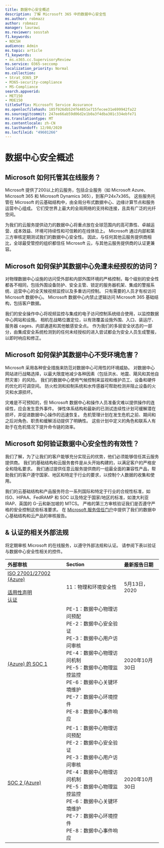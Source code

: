 ```yaml
---
title: 数据中心安全概述
description: 了解 Microsoft 365 中的数据中心安全性
ms.author: robmazz
author: robmazz
manager: laurawi
ms.reviewer: sosstah
f1.keywords:
- NOCSH
audience: Admin
ms.topic: article
f1_keywords:
- ms.o365.cc.SupervisoryReview
ms.service: O365-seccomp
localization_priority: Normal
ms.collection:
- Strat_O365_IP
- M365-security-compliance
- MS-Compliance
search.appverid:
- MET150
- MOE150
titleSuffix: Microsoft Service Assurance
ms.openlocfilehash: 185f926db524f64851e715fecee31e699942fa22
ms.sourcegitcommit: 247ee66ab59d06d2e1b0a3f4dba301c334ebfe71
ms.translationtype: MT
ms.contentlocale: zh-CN
ms.lasthandoff: 12/08/2020
ms.locfileid: "49601266"
---
```

# <a name="datacenter-security-overview"></a>数据中心安全概述

## <a name="how-does-microsoft-host-its-online-services"></a>Microsoft 如何托管其在线服务？

Microsoft 提供了200以上的云服务，包括企业服务（如 Microsoft Azure、Microsoft 365 和 Microsoft Dynamics 365），到客户24x7x365。 这些服务托管在 Microsoft 的云基础结构中，由全局分布式数据中心、边缘计算节点和服务运营中心组成。 它们受世界上最大的全局网络的支持和连接，且具有广泛的光纤空间。

为我们的云服务提供动力的数据中心将重点放在全球范围内的高可靠性、卓越运营、成本效益、环境可持续性和可信赖的在线体验上。 Microsoft 通过内部和第三方审核定期测试我们的数据中心安全性。 因此，与任何其他云服务提供商相比，全球最受管控的组织都信任 Microsoft 云，与其他云服务提供商的认证更兼容。

## <a name="how-does-microsoft-protect-its-datacenters-from-unauthorized-access"></a>Microsoft 如何保护其数据中心免遭未经授权的访问？

对物理数据中心设施的访问受外部和内部外围环境的严格控制，每个级别的安全性都各不相同，包括外围设备防护、安全主管、锁定的服务器机架、集成的警报系统、运营中心的全天候视频监控以及多重访问控制。 只有需要的人员才有权访问 Microsoft 数据中心。 Microsoft 数据中心内禁止逻辑访问 Microsoft 365 基础结构，包括客户数据。

我们的安全操作中心将视频监控与集成的电子访问控制系统结合使用，以监控数据中心网站和设施。 相机在战略位置定位，以有效覆盖设施外围、入口、装运厅、服务器 cages、内部通道和其他敏感安全点。 作为我们的多层安全状态的一部分，由集成安全系统检测到的任何未经授权的进入尝试都会为安全人员生成警报，以即时响应和修正。

## <a name="how-does-microsoft-protect-its-datacenters-from-environmental-hazards"></a>Microsoft 如何保护其数据中心不受环境危害？

Microsoft 采用各种安全措施来防范对数据中心可用性的环境威胁。 对数据中心网站进行战略选择，以最大限度地减少各种因素（包括洪水、地震、飓风和其他自然灾害）的风险。 我们的数据中心使用气候控制来监视和维护员工、设备和硬件的优化的可调空间。 防火检测和抑制系统和水传感器可帮助检测并阻止设备的火灾和水源损坏。

灾难是不可预知的，但 Microsoft 数据中心和操作人员准备灾难以提供操作的连续性，应会发生意外事件。 弹性体系结构和最新的已测试连续性计划可缓解潜在损坏，并促进数据中心操作的迅速恢复。 危机管理计划在发生危机之前、期间和之后对角色、职责和缓解活动提供了明确性。 这些计划中定义的角色和联系人有助于在危机情况下提升命令链的效率。

## <a name="how-does-microsoft-verify-the-effectiveness-of-datacenter-security"></a>Microsoft 如何验证数据中心安全性的有效性？

我们了解，为了让我们的客户能够充分实现云的优势，他们必须能够信任其云服务提供商。 我们的基础结构和云服务套件是从头开始构建的，以满足客户的严格安全和隐私要求。 我们通过提供任意云服务提供商的一组最全面的兼容性产品，帮助我们的客户遵守国家、地区和特定于行业的要求，以控制个人数据的收集和使用。

我们的云基础结构和产品服务符合一系列国际和特定于行业的合规性标准，如 ISO、HIPAA、FedRAMP 和 SOC 以及特定于国家/地区的标准，如澳大利亚 IRAP、英国的 G-云和新加坡的 MTCS。 严格的第三方审核验证我们是否遵守严格的安全控制这些标准要求。 在 [Microsoft 服务信任门户](https://servicetrust.microsoft.com/)中提供了我们的数据中心基础结构和云产品的审核报告。

## <a name="related-external-regulations--certifications"></a>& 认证的相关外部法规

将定期审核 Microsoft 的在线服务，以遵守外部法规和认证。 请参阅下表以验证与数据中心安全性相关的控件。

| **外部审核** | **Section** | **最新报告日期** |
|:--------------------|:------------|:-----------------------|  
| [ISO 27001/27002 (Azure) ](https://servicetrust.microsoft.com/ViewPage/MSComplianceGuideV3?command=Download&downloadType=Document&downloadId=3383676c-b365-4288-a3c0-086ed8d737e3&tab=7027ead0-3d6b-11e9-b9e1-290b1eb4cdeb&docTab=7027ead0-3d6b-11e9-b9e1-290b1eb4cdeb_ISO_Reports) <br><br> [适用性声明](https://servicetrust.microsoft.com/ViewPage/MSComplianceGuideV3?command=Download&downloadType=Document&downloadId=00af6c3e-7f3e-4e0d-8b0e-79f45ef2cef1&tab=7027ead0-3d6b-11e9-b9e1-290b1eb4cdeb&docTab=7027ead0-3d6b-11e9-b9e1-290b1eb4cdeb_ISO_Reports) <br> [认证](https://servicetrust.microsoft.com/ViewPage/MSComplianceGuideV3?command=Download&downloadType=Document&downloadId=4e5d7afb-2cee-4704-95cc-bb8c95a8e52a&tab=7027ead0-3d6b-11e9-b9e1-290b1eb4cdeb&docTab=7027ead0-3d6b-11e9-b9e1-290b1eb4cdeb_ISO_Reports) | 11：物理和环境安全性 | 5月13日，2020 |
| [ (Azure) 的 SOC 1 ](https://servicetrust.microsoft.com/ViewPage/MSComplianceGuideV3?command=Download&downloadType=Document&downloadId=66043614-5628-4e26-83be-057eb3bb026c&tab=7027ead0-3d6b-11e9-b9e1-290b1eb4cdeb&docTab=7027ead0-3d6b-11e9-b9e1-290b1eb4cdeb_SOC_%2F_SSAE_16_Reports) | PE-1：数据中心物理访问预配 <br> PE-2：数据中心安全验证 <br> PE-3：数据中心用户访问审核 <br> PE-4：数据中心物理访问机制 <br> PE-5：数据中心物理监控监控 <br> PE-6：数据中心关键环境维护 <br> PE-7：数据中心环境控件 <br> PE-8：数据中心事件响应 | 2020年10月30日 |
| [SOC 2 (Azure) ](https://servicetrust.microsoft.com/ViewPage/MSComplianceGuideV3?command=Download&downloadType=Document&downloadId=ce5bfbea-3514-40ae-a8a6-3617106a0b56&tab=7027ead0-3d6b-11e9-b9e1-290b1eb4cdeb&docTab=7027ead0-3d6b-11e9-b9e1-290b1eb4cdeb_SOC_%2F_SSAE_16_Reports) | PE-1：数据中心物理访问预配 <br> PE-2：数据中心安全验证 <br> PE-3：数据中心用户访问审核 <br> PE-4：数据中心物理访问机制 <br> PE-5：数据中心物理监控监控 <br> PE-6：数据中心关键环境维护 <br> PE-7：数据中心环境控件 <br> PE-8：数据中心事件响应 | 2020年10月30日 |
